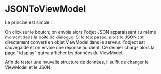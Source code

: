 JSONToViewModel
===============


Le principe est simple :

On click sur le bouton; on envoie alors l'objet JSON apparaissant au même moment dans la boite de dialogue.
Si le test passe, alors le JSON est directement converti en objet ViewModel dans le serveur. l'object est sauvegardé et on envoie une réponse au client. Ce dernier charge alors la page "/display" qui va afficher les données du ViewModel.

Afin de tester une nouvelle structure de données, il suffit de changer le ViewModel et le JSON.
